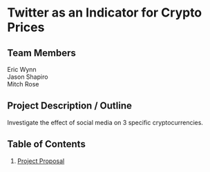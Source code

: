 # Twitter as an Indicator for Crypto Prices

## Team Members

Eric Wynn  
Jason Shapiro  
Mitch Rose

## Project Description / Outline

Investigate the effect of social media on 3 specific cryptocurrencies.

## Table of Contents

1. [Project Proposal](PROPOSAL.md)

